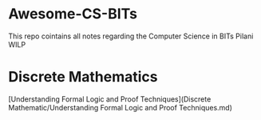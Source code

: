 # Awesome-CS-BITs
This repo cointains all notes regarding the Computer Science in BITs Pilani WILP

# Discrete Mathematics

[Understanding Formal Logic and Proof Techniques](Discrete Mathematic/Understanding Formal Logic and Proof Techniques.md)
